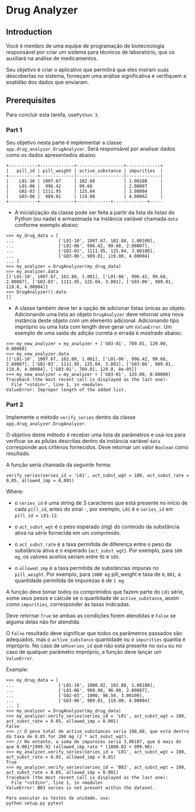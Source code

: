 # Drug Analyzer

## Introduction

Você é membro de uma equipe de programação de biotecnologia responsável por criar um sistema para técnicos de laboratório, que os auxiliará na análise de medicamentos.

Seu objetivo é criar o aplicativo que permitirá que eles insiram suas descobertas no sistema, forneçam uma análise significativa e verifiquem a exatidão dos dados que enviaram.

## Prerequisites

Para concluir esta tarefa, use`Python 3`.

### Part 1

Seu objetivo nesta parte é implementar a classe `app.drug_analyzer.DrugAnalyzer`. Será responsável por analisar dados como os dados apresentados abaixo:
```
+-----------+-------------+------------------+-------------+
|   pill_id | pill_weight | active_substance | impurities  |
+-----------+-------------|------------------|-------------|
|    L01-10 | 1007.67     | 102.88           | 1.00100     |
|    L01-06 |  996.42     | 99.68            | 2.00087     |
|    G02-03 | 1111.95     | 125.04           | 3.00004     |
|    G03-06 |  989.01     | 119.00           | 4.00062     |
+-----------+-------------+-------------+-------------+-----
```
* A inicialização da classe pode ser feita a partir da lista de listas do Python (ou nada) e armazenada na instância
variável chamada `data` conforme exemplo abaixo:
```
>>> my_drug_data = [
...                 ['L01-10', 1007.67, 102.88, 1.00100],
...                 ['L01-06', 996.42, 99.68, 2.00087],
...                 ['G02-03', 1111.95, 125.04, 3.00100],
...                 ['G03-06', 989.01, 119.00, 4.00004]
... ]
>>> my_analyzer = DrugAnalyzer(my_drug_data)
>>> my_analyzer.data
[['L01-10', 1007.67, 102.88, 1.001], ['L01-06', 996.42, 99.68, 2.00087], ['G02-03', 1111.95, 125.04, 3.001], ['G03-06', 989.01, 119.0, 4.00004]]
>>> DrugAnalyzer().data
[]
``` 
* A classe também deve ter a opção de adicionar listas únicas ao objeto. Adicionando uma lista ao objeto `DrugAnalyzer`
deve retornar uma nova instância deste objeto com um elemento adicional. Adicionando tipo impróprio ou uma lista com
length deve gerar um `ValueError`. Um exemplo de uma saída de adição correta e errada é mostrado abaixo:
```
>>> my_new_analyzer = my_analyzer + ['G03-01', 789.01, 129.00, 0.00008]
>>> my_new_analyzer.data
[['L01-10', 1007.67, 102.88, 1.001], ['L01-06', 996.42, 99.68, 2.00087], ['G02-03', 1111.95, 125.04, 3.001], ['G03-06', 989.01, 119.0, 4.00004], ['G03-01', 789.01, 129.0, 8e-05]]
>>> my_new_analyzer = my_analyzer + ['G03-01', 129.00, 0.00008]
Traceback (the most recent call is displayed as the last one):
  File "<stdin>", line 1, in <module>
ValueError: Improper length of the added list.
``` 

### Part 2
Implemente o método `verify_series` dentro da classe `app.drug_analyzer.DrugAnalyzer`.

O objetivo deste método é receber uma lista de parâmetros e usá-los para verificar se as pílulas descritas dentro da instância variável `data` corresponde aos critérios fornecidos. Deve retornar um valor `Boolean` como resultado.

A função seria chamada da seguinte forma:
```
verify_series(series_id = 'L01', act_subst_wgt = 100, act_subst_rate = 0,05, allowed_imp = 0,001)
```
Where:
 * o `series_id` é uma string de 3 caracteres que está presente no início de cada `pill_id`, antes do sinal `-`, por exemplo, `L01` é o `series_id` em `pill_id = L01-12`.

 * o `act_subst_wgt` é o peso esperado (_mg_) do conteúdo da substância ativa na série fornecida em um comprimido.

 * o `act_subst_rate` é a taxa permitida de diferença entre o peso da substância ativa e o esperado (`act_subst_wgt`). 
    Por exemplo, para `100 mg`, os valores aceitos seriam entre `95` e `105`.

 * o `allowed_imp` é a taxa permitida de substâncias impuras no `pill_weight`. Por exemplo, para `1000 mg` pill_weight
    e taxa de `0,001`, a quantidade permitida de impurezas é de `1 mg`.

A função deve tomar todos os comprimidos que fazem parte do `L01` série, some seus pesos e calcule se o
quantidade de `active_substance`, assim como `impurities`, corresponder às taxas indicadas. 

Deve retornar `True` se ambas as condições forem atendidas 
e `False` se alguma delas não for atendida.



O `False` resultado deve significar que todos os parâmetros passados ​​são adequados, mas o `active_substance` quantidade ou o `impurities` quantia é impróprio.
No caso de um`series_id` que não está presente no `data` ou no caso de qualquer parâmetro impróprio, a função deve lançar um `ValueError`.

Example:
```
>>> my_drug_data = [
...                 ['L01-10', 1000.02, 102.88, 1.00100],
...                 ['L01-06', 999.90, 96.00, 2.00087],
...                 ['G02-03', 1000, 96.50, 3.00100],
...                 ['G03-06', 989.01, 119.00, 4.00004]
... ]
>>> my_analyzer = DrugAnalyzer(my_drug_data)
>>> my_analyzer.verify_series(series_id = 'L01', act_subst_wgt = 100, act_subst_rate = 0.05, allowed_imp = 0.001)
False
>>> // O peso total de active_substances seria 198,88, que está dentro da taxa de 0.05 for 200 mg (2 * act_subst_wgt).
>>> // No entanto, a soma de impurezas seria 3,00187, que é mais do que 0.001*1999.92 (allowed_imp_rate * (1000.02 + 999.90).
>>> my_analyzer.verify_series(series_id = 'L01', act_subst_wgt = 100, act_subst_rate = 0.05, allowed_imp = 0.01)
True
>>> my_analyzer.verify_series(series_id = 'B03', act_subst_wgt = 100, act_subst_rate = 0.05, allowed_imp = 0.001)
Traceback (the most recent call is displayed as the last one):
  File "<stdin>", line 1, in <module>
ValueError: B03 series is not present within the dataset.
```
```
Para executar os testes de unidade, use:
python setup.py pytest
```
